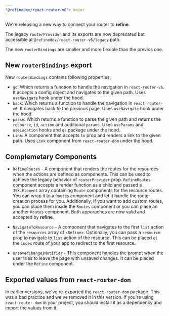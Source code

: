 ```yaml
---
"@refinedev/react-router-v6": major
---
```


We're releasing a new way to connect your router to **refine**. 

The legacy `routerProvider` and its exports are now deprecated but accessible at `@refinedev/react-router-v6/legacy` path.

The new `routerBindings` are smaller and more flexible than the previos one.

## New `routerBindings` export

New `routerBindings` contains following properties;

- `go`: Which returns a function to handle the navigation in `react-router-v6`. It accepts a config object and navigates to the given path. Uses `useNavigate` hook under the hood.
- `back`: Which returns a function to handle the navigation in `react-router-v6`. It navigates back to the previous page. Uses `useNavigate` hook under the hood.
- `parse`: Which returns a function to parse the given path and returns the `resource`, `id`, `action` and additional `params`. Uses `useParams` and `useLocation` hooks and `qs` package under the hood.
- `Link`: A component that accepts `to` prop and renders a link to the given path. Uses `Link` component from `react-router-dom` under the hood.

## Complemetary Components

- `RefineRoutes` - A component that renders the routes for the resources when the actions are defined as components. This can be used to achieve the legacy behavior of `routerProvider` prop. `RefineRoutes` component accepts a render function as a child and passed a `JSX.Element` array containing `Route` components for the resource routes. You can wrap it to a `Routes` component and let it handle the route creation process for you. Additionally, If you want to add custom routes, you can place them inside the `Routes` component or you can place an another `Routes` component. Both apporaches are now valid and accepted by **refine**.

- `NavigateToResource` - A component that navigates to the first `list` action of the `resources` array of `<Refine>`. Optionally, you can pass a `resource` prop to navigate to `list` action of the resource. This can be placed at the `index` route of your app to redirect to the first resource.

- `UnsavedChangesNotifier` - This component handles the prompt when the user tries to leave the page with unsaved changes. It can be placed under the `Refine` component.

## Exported values from `react-router-dom`

In earlier versions, we've re-exported the `react-router-dom` package. This was a bad practice and we've removed it in this version. If you're using `react-router-dom` in your project, you should install it as a dependency and import the values from it.
